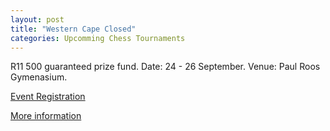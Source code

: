 ```yaml
---
layout: post
title: "Western Cape Closed"
categories: Upcomming Chess Tournaments
---
```

R11 500 guaranteed prize fund.
Date: 24 - 26 September.
Venue: Paul Roos Gymenasium. 

[Event Registration](https://chesshub.org.za/events/western-cape-closed-championship-2021/)

[More information](../../../WC_Closed_2021.pdf)
